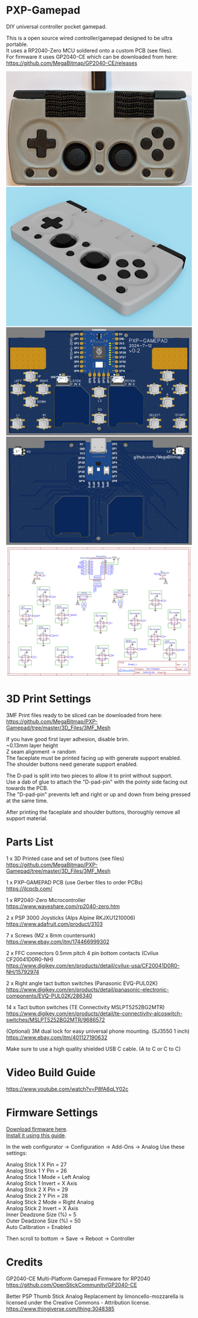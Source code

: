 # PXP-Gamepad
 DIY universal controller pocket gamepad.

This is a open source wired controller/gamepad designed to be ultra portable.  
It uses a RP2040-Zero MCU soldered onto a custom PCB (see files).  
For firmware it uses GP2040-CE which can be downloaded from here:  
https://github.com/MegaBitmap/GP2040-CE/releases  

![gamepad](https://raw.githubusercontent.com/MegaBitmap/PXP-Gamepad/master/Images/gamepad.png)  
![render](https://raw.githubusercontent.com/MegaBitmap/PXP-Gamepad/master/Images/render.png)  
![pcb-front](https://raw.githubusercontent.com/MegaBitmap/PXP-Gamepad/master/Images/pcb-front.png)  
![pcb-back](https://raw.githubusercontent.com/MegaBitmap/PXP-Gamepad/master/Images/pcb-back.png)  
![schematic](https://raw.githubusercontent.com/MegaBitmap/PXP-Gamepad/master/Images/schematic.png)  


# 3D Print Settings

3MF Print files ready to be sliced can be downloaded from here:  
https://github.com/MegaBitmap/PXP-Gamepad/tree/master/3D_Files/3MF_Mesh  

If you have good first layer adhesion, disable brim.  
~0.13mm layer height  
Z seam alignment -> random  
The faceplate must be printed facing up with generate support enabled.  
The shoulder buttons need generate support enabled.  

The D-pad is split into two pieces to allow it to print without support.  
Use a dab of glue to attach the "D-pad-pin" with the pointy side facing out towards the PCB.  
The "D-pad-pin" prevents left and right or up and down from being pressed at the same time.  

After printing the faceplate and shoulder buttons, thoroughly remove all support material.  


# Parts List

1 x 3D Printed case and set of buttons (see files)  
https://github.com/MegaBitmap/PXP-Gamepad/tree/master/3D_Files/3MF_Mesh  

1 x PXP-GAMEPAD PCB (use Gerber files to order PCBs)  
https://jlcpcb.com/  

1 x RP2040-Zero Microcontroller  
https://www.waveshare.com/rp2040-zero.htm  

2 x PSP 3000 Joysticks (Alps Alpine RKJXU1210006)  
https://www.adafruit.com/product/3103  

7 x Screws (M2 x 8mm countersunk)  
https://www.ebay.com/itm/174466999302  

2 x FFC connectors 0.5mm pitch 4 pin bottom contacts (Cvilux CF20041D0R0-NH)  
https://www.digikey.com/en/products/detail/cvilux-usa/CF20041D0R0-NH/15792974  

2 x Right angle tact button switches (Panasonic EVQ-PUL02K)  
https://www.digikey.com/en/products/detail/panasonic-electronic-components/EVQ-PUL02K/286340  

14 x Tact button switches (TE Connectivity MSLPT5252BG2MTR)  
https://www.digikey.com/en/products/detail/te-connectivity-alcoswitch-switches/MSLPT5252BG2MTR/9686572  

(Optional) 3M dual lock for easy universal phone mounting.  (SJ3550 1 inch)  
https://www.ebay.com/itm/401127190632  

Make sure to use a high quality shielded USB C cable. (A to C or C to C)  


# Video Build Guide

https://www.youtube.com/watch?v=P8fA6qLY02c  


# Firmware Settings

[Download firmware here](https://github.com/MegaBitmap/GP2040-CE/releases).  
[Install it using this guide](https://gp2040-ce.info/installation/).  

In the web configurator -> Configuration -> Add-Ons -> Analog
Use these settings:  

Analog Stick 1 X Pin    = 27  
Analog Stick 1 Y Pin    = 26  
Analog Stick 1 Mode     = Left Analog  
Analog Stick 1 Invert   = X Axis  
Analog Stick 2 X Pin    = 29  
Analog Stick 2 Y Pin    = 28  
Analog Stick 2 Mode     = Right Analog  
Analog Stick 2 Invert   = X Axis  
Inner Deadzone Size (%) = 5  
Outer Deadzone Size (%) = 50  
Auto Calibration        = Enabled  

Then scroll to bottom -> Save -> Reboot -> Controller  

# Credits

GP2040-CE Multi-Platform Gamepad Firmware for RP2040  
https://github.com/OpenStickCommunity/GP2040-CE  

Better PSP Thumb Stick Analog Replacement
by limoncello-mozzarella is licensed under the Creative Commons - Attribution license.  
https://www.thingiverse.com/thing:3048385



